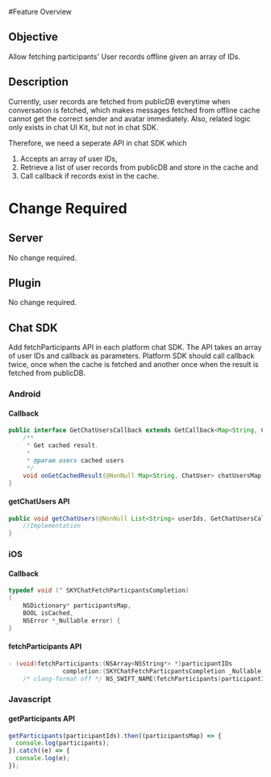 #Feature Overview

## Objective
Allow fetching participants' User records offline given an array of IDs.

## Description

Currently, user records are fetched from publicDB everytime when conversation is fetched, which makes messages fetched from offline cache cannot get the correct sender and avatar immediately. Also, related logic only exists in chat UI Kit, but not in chat SDK.

Therefore, we need a seperate API in chat SDK which

1. Accepts an array of user IDs,
2. Retrieve a list of user records from publicDB and store in the cache and
3. Call callback if records exist in the cache.

# Change Required

## Server

No change required.

## Plugin

No change required.

## Chat SDK

Add fetchParticipants API in each platform chat SDK. The API takes an array of user IDs and callback as parameters. Platform SDK should call callback twice, once when the cache is fetched and another once when the result is fetched from publicDB.

### Android

#### Callback
```java
public interface GetChatUsersCallback extends GetCallback<Map<String, ChatUser>> {
    /**
     * Get cached result.
     *
     * @param users cached users
     */
    void onGetCachedResult(@NonNull Map<String, ChatUser> chatUsersMap);
}
```

#### getChatUsers API

```java
public void getChatUsers(@NonNull List<String> userIds, GetChatUsersCallback callback) {
    //Implementation
}
```

### iOS

#### Callback
```objectivec
typedef void (^ SKYChatFetchParticpantsCompletion)
(
    NSDictionary* participantsMap,
    BOOL isCached,
    NSError *_Nullable error) {
}
```

#### fetchParticipants API
```objectivec
- (void)fetchParticipants:(NSArray<NSString*> *)participantIDs
               completion:(SKYChatFetchParticpantsCompletion _Nullable)completion
    /* clang-format off */ NS_SWIFT_NAME(fetchParticipants(participantIDs:completion:));
```


### Javascript

#### getParticipants API

```javascript
getParticipants(participantIds).then((participantsMap) => {
  console.log(participants);
}).catch((e) => {
  console.log(e);
});
```

